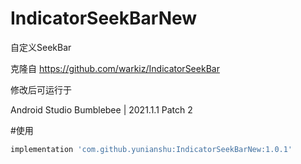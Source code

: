 # IndicatorSeekBarNew
自定义SeekBar

克隆自 https://github.com/warkiz/IndicatorSeekBar

修改后可运行于

Android Studio Bumblebee | 2021.1.1 Patch 2


#使用

```gradle
implementation 'com.github.yunianshu:IndicatorSeekBarNew:1.0.1'
```

